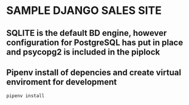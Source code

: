 # SAMPLE DJANGO SALES SITE 

## SQLITE is the default BD engine, however configuration for PostgreSQL has put in place and psycopg2 is included in the piplock

## Pipenv install of depencies and create virtual enviroment for development
```
pipenv install
```
